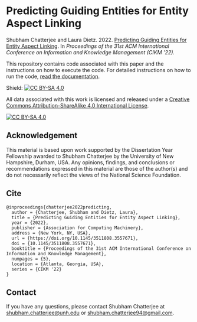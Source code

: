 # Predicting Guiding Entities for Entity Aspect Linking
Shubham Chatterjee and Laura Dietz. 2022. [Predicting Guiding Entities for Entity Aspect Linking](https://www.cs.unh.edu/~sc1242/publications/pdf/cikm2022.pdf). In _Proceedings of the 31st ACM International Conference on Information and Knowledge Management (CIKM '22)._

This repository contains code associated with this paper and the instructions on how to execute the code. For detailed instructions on how to run the code, [read the documentation](https://github.com/shubham526/CIKM-2022-EAL/wiki/Predicting-Guiding-Entities-for-Entity-Aspect-Linking). 

Shield: [![CC BY-SA 4.0][cc-by-sa-shield]][cc-by-sa]

All data associated with this work is licensed and released under a
[Creative Commons Attribution-ShareAlike 4.0 International License][cc-by-sa].

[![CC BY-SA 4.0][cc-by-sa-image]][cc-by-sa]

[cc-by-sa]: http://creativecommons.org/licenses/by-sa/4.0/
[cc-by-sa-image]: https://licensebuttons.net/l/by-sa/4.0/88x31.png
[cc-by-sa-shield]: https://img.shields.io/badge/License-CC%20BY--SA%204.0-lightgrey.svg


## Acknowledgement
This material is based upon work supported by the Dissertation Year Fellowship awarded to Shubham Chatterjee by the University of New Hampshire, Durham, USA. Any opinions, findings, and conclusions or recommendations expressed in this material are those of the author(s) and do not necessarily reflect the views of the National Science Foundation.

## Cite 
```
@inproceedings{chatterjee2022predicting,
  author = {Chatterjee, Shubham and Dietz, Laura},
  title = {Predicting Guiding Entities for Entity Aspect Linking},
  year = {2022},
  publisher = {Association for Computing Machinery},
  address = {New York, NY, USA},
  url = {https://doi.org/10.1145/3511808.3557671},
  doi = {10.1145/3511808.3557671},
  booktitle = {Proceedings of the 31st ACM International Conference on Information and Knowledge Management},
  numpages = {5},
  location = {Atlanta, Georgia, USA},
  series = {CIKM '22}
}
```

## Contact
If you have any questions, please contact Shubham Chatterjee at <shubham.chatterjee@unh.edu> or <shubham.chatterjee94@gmail.com>.  
